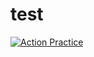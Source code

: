 # test

[![Action Practice](https://github.com/pcompassion/test/actions/workflows/actionPractice.yml/badge.svg)](https://github.com/pcompassion/test/actions/workflows/actionPractice.yml)
